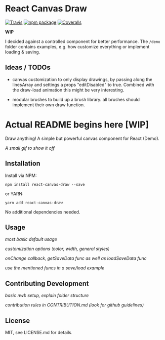 # React Canvas Draw

[![Travis][build-badge]][build]
[![npm package][npm-badge]][npm]
[![Coveralls][coveralls-badge]][coveralls]

**WIP**

I decided against a controlled component for better performance.
The `/demo` folder contains examples, e.g. how customize everything or implement loading & saving.

## Ideas / TODOs

* canvas customization to only display drawings, by passing along the linesArray and settings a props "editDisabled" to true. Combined with the draw-load animation this might be very interesting.

* modular brushes to build up a brush library. all brushes should implement their own draw function.

# Actual README begins here [WIP]

Draw anything! A simple but powerful canvas component for React (Demo).

*A small gif to show it off*

## Installation

Install via NPM:
```
npm install react-canvas-draw --save
```
or YARN:
```
yarn add react-canvas-draw
```

No additional dependencies needed.


## Usage

*most basic default usage*

*customization options (color, width, general styles)*

*onChange callback, getSaveData func as well as loadSaveData func*

*use the mentioned funcs in a save/load example*

## Contributing Development

*basic nwb setup, explain folder structure*

*contribution rules in CONTRIBUTION.md (look for github guidelines)*

## License

MIT, see LICENSE.md for details.


[build-badge]: https://img.shields.io/travis/mBeierl/react-canvas-draw/master.png?style=flat-square
[build]: https://travis-ci.org/mBeierl/react-canvas-draw

[npm-badge]: https://img.shields.io/npm/v/react-canvas-draw.png?style=flat-square
[npm]: https://www.npmjs.org/package/react-canvas-draw

[coveralls-badge]: https://img.shields.io/coveralls/mBeierl/react-canvas-draw/master.png?style=flat-square
[coveralls]: https://coveralls.io/github/mBeierl/react-canvas-draw
